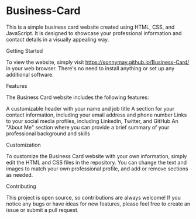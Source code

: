 # Business-Card

This is a simple business card website created using HTML, CSS, and JavaScript. It is designed to showcase your professional information and contact details in a visually appealing way.

Getting Started

To view the website, simply visit https://sonnymay.github.io/Business-Card/ in your web browser. There's no need to install anything or set up any additional software.

Features

The Business Card website includes the following features:

A customizable header with your name and job title
A section for your contact information, including your email address and phone number
Links to your social media profiles, including LinkedIn, Twitter, and GitHub
An "About Me" section where you can provide a brief summary of your professional background and skills

Customization

To customize the Business Card website with your own information, simply edit the HTML and CSS files in the repository. You can change the text and images to match your own professional profile, and add or remove sections as needed.

Contributing

This project is open source, so contributions are always welcome! If you notice any bugs or have ideas for new features, please feel free to create an issue or submit a pull request.
